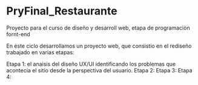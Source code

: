# PryFinal_Restaurante
Proyecto para el curso de diseño y desarroll web, etapa de programaciòn fornt-end

En este ciclo desarrollamos un proyecto web, que consistio en el rediseño trabajado en varias etapas:

Etapa 1: el anaisis del diseño UX/UI identificando los problemas que acontecía el sitio desde la perspectiva del usuario.
Etapa 2:
Etapa 3: 
Etapa 4: 
